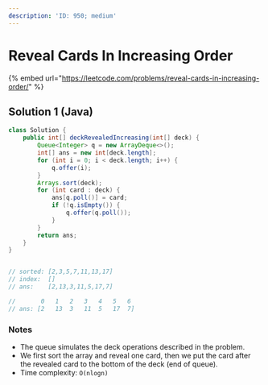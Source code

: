 ```yaml
---
description: 'ID: 950; medium'
---
```


# Reveal Cards In Increasing Order

{% embed url="https://leetcode.com/problems/reveal-cards-in-increasing-order/" %}

## Solution 1 \(Java\)

```java
class Solution {
    public int[] deckRevealedIncreasing(int[] deck) {
        Queue<Integer> q = new ArrayDeque<>();
        int[] ans = new int[deck.length];
        for (int i = 0; i < deck.length; i++) {
            q.offer(i);
        }
        Arrays.sort(deck);
        for (int card : deck) {
            ans[q.poll()] = card;
            if (!q.isEmpty()) {
                q.offer(q.poll());
            }
        }
        return ans;
    }
}


// sorted: [2,3,5,7,11,13,17]
// index:  []
// ans:    [2,13,3,11,5,17,7]

//       0   1   2   3   4   5   6
// ans: [2   13  3   11  5   17  7]
```

### Notes

* The queue simulates the deck operations described in the problem.
* We first sort the array and reveal one card, then we put the card after the revealed card to the bottom of the deck \(end of queue\).
* Time complexity: `O(nlogn)`

